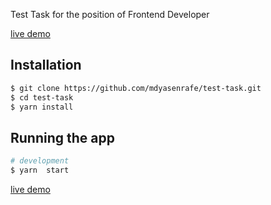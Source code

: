 Test Task for the position of Frontend Developer

[live demo](https://mdyasenrafe.github.io/test-task/)

## Installation

```bash
$ git clone https://github.com/mdyasenrafe/test-task.git
$ cd test-task
$ yarn install
```

## Running the app

```bash
# development
$ yarn  start
```

[live demo](https://mdyasenrafe.github.io/test-task/)
